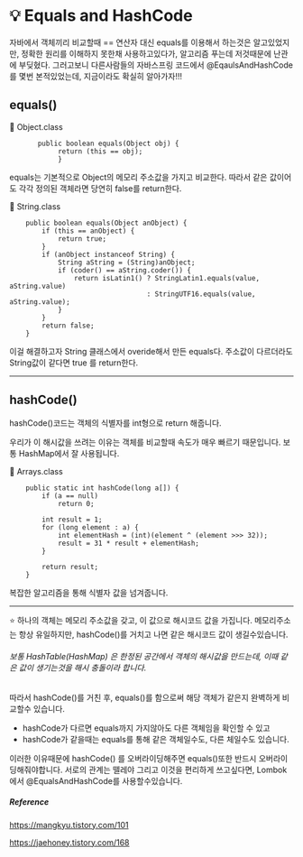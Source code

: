 # 💡 Equals and HashCode

자바에서 객체끼리 비교할때 == 연산자 대신 equals를 이용해서 하는것은 알고있었지만, 정확한 원리를 이해하지 못한채 사용하고있다가, 알고리즘 푸는데 저것때문에 난관에 부딪혔다.
그러고보니 다른사람들의 자바스프링 코드에서 @EqaulsAndHashCode 를 몇번 본적있었는데, 지금이라도 확실히 알아가자!!!

## equals()

📑 Object.class

           public boolean equals(Object obj) {
                return (this == obj);
                }
                
equals는 기본적으로 Object의 메모리 주소값을 가지고 비교한다. 따라서 같은 값이어도 각각 정의된 객체라면 당연히 false를 return한다.

📑 String.class

        public boolean equals(Object anObject) {
            if (this == anObject) {
                return true;
            }
            if (anObject instanceof String) {
                String aString = (String)anObject;
                if (coder() == aString.coder()) {
                    return isLatin1() ? StringLatin1.equals(value, aString.value)
                                      : StringUTF16.equals(value, aString.value);
                }
            }
            return false;
        }
이걸 해결하고자 String 클래스에서 overide해서 만든 equals다. 주소값이 다르더라도 String값이 같다면 true 를 return한다.

***
                
## hashCode()

hashCode()코드는 객체의 식별자를 int형으로 return 해줍니다.

우리가 이 해시값을 쓰려는 이유는 객체를 비교할때 속도가 매우 빠르기 때문입니다. 보통 HashMap에서 잘 사용됩니다.

📑 Arrays.class

        public static int hashCode(long a[]) {
            if (a == null)
                return 0;

            int result = 1;
            for (long element : a) {
                int elementHash = (int)(element ^ (element >>> 32));
                result = 31 * result + elementHash;
            }
        
            return result;
        }
복잡한 알고리즘을 통해 식별자 값을 넘겨줍니다.

---

⭐ 하나의 객체는 메모리 주소값을 갖고, 이 값으로 해시코드 값을 가집니다. 메모리주소는 항상 유일하지만, hashCode()를 거치고 나면 같은 해시코드 값이 생길수있습니다. 
###### 보통 HashTable(HashMap) 은 한정된 공간에서 객체의 해시값을 만드는데, 이때 같은 값이 생기는것을 해시 충돌이라 합니다.
따라서 hashCode()를 거친 후, equals()를 함으로써 해당 객체가 같은지 완벽하게 비교할수 있습니다.

- hashCode가 다르면 equals까지 가지않아도 다른 객체임을 확인할 수 있고
- hashCode가 같을때는 equals를 통해 같은 객체일수도, 다른 체일수도 있습니다.

이러한 이유때문에 hashCode() 를 오버라이딩해주면 equals()또한 반드시 오버라이딩해줘야합니다. 서로의 관계는 뗄레야 
그리고 이것을 편리하게 쓰고싶다면, Lombok에서 @EqualsAndHashCode를 사용할수있습니다.
      


##### Reference
<https://mangkyu.tistory.com/101>

<https://jaehoney.tistory.com/168>                
